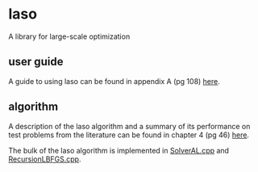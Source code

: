 # laso
A library for large-scale optimization

## user guide
A guide to using laso can be found in appendix A (pg 108) [here](http://ir.uiowa.edu/etd/5583/).

## algorithm
A description of the laso algorithm and a summary of its performance on test problems from the literature can be found in chapter 4 (pg 46) [here](http://ir.uiowa.edu/etd/5583/).

The bulk of the laso algorithm is implemented in [SolverAL.cpp](https://github.com/nicholsonjohnc/laso/blob/master/LASO/SolverAL.cpp) and [RecursionLBFGS.cpp](https://github.com/nicholsonjohnc/laso/blob/master/LASO/RecursionLBFGS.cpp).